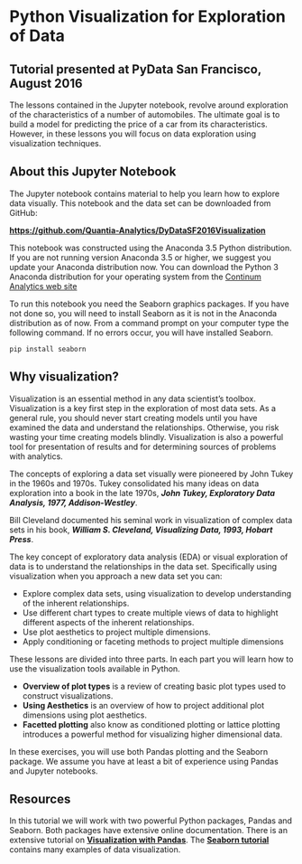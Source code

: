 # Python Visualization for Exploration of Data

## Tutorial presented at PyData San Francisco, August 2016  

The lessons contained in the Jupyter notebook, revolve around exploration of the characteristics of a number of automobiles. The ultimate goal is to build a model for predicting the price of a car from its characteristics. However, in these lessons you will focus on data exploration using visualization techniques. 

## About this Jupyter Notebook
The Jupyter notebook contains material to help you learn how to explore data visually. This notebook and the data set can be downloaded from GitHub:

**https://github.com/Quantia-Analytics/DyDataSF2016Visualization**  

This notebook was constructed using the Anaconda 3.5 Python distribution. If you are not running version Anaconda 3.5 or higher, we suggest you update your Anaconda distribution now.  You can download the Python 3 Anaconda distribution for your operating system from the [Continum Analytics web site](https://www.continuum.io/downloads)

To run this notebook you need the Seaborn graphics packages. If you have not done so, you will need to install Seaborn as it is not in the Anaconda distribution as of now. From a command prompt on your computer type the following command. If no errors occur, you will have installed Seaborn.

``pip install seaborn``

## Why visualization?

Visualization is an essential method in any data scientist’s toolbox. Visualization is a key first step in the exploration of most data sets. As a general rule, you should never start creating models until you have examined the data and understand the relationships. Otherwise, you risk wasting your time creating models blindly. Visualization is also a powerful tool for presentation of results and for determining sources of problems with analytics. 

The concepts of exploring a data set visually were pioneered by John Tukey in the 1960s and 1970s. Tukey consolidated his many ideas on data exploration into a book in the late 1970s, ***John Tukey, Exploratory Data Analysis, 1977, Addison-Westley***.

Bill Cleveland documented his seminal work in visualization of complex data sets in his book, ***William S. Cleveland, Visualizing Data, 1993, Hobart Press***.

The key concept of exploratory data analysis (EDA) or visual exploration of data is to understand the relationships in the data set. Specifically using visualization when you approach a new data set you can:

- Explore complex data sets, using visualization to develop understanding of the inherent relationships.
- Use different chart types to create multiple views of data to highlight different aspects of the inherent relationships.
- Use plot aesthetics to project multiple dimensions. 
- Apply conditioning or faceting methods to project multiple dimensions



These lessons are divided into three parts. In each part you will learn how to use the visualization tools available in Python.

- **Overview of plot types** is a review of creating basic plot types used to construct visualizations.
- **Using Aesthetics** is an overview of how to project additional plot dimensions using plot aesthetics.
- **Facetted plotting** also know as conditioned plotting or lattice plotting introduces a powerful method for visualizing higher dimensional data. 

In these exercises, you will use both Pandas plotting and the Seaborn package. We assume you have at least a bit of experience using Pandas and Jupyter notebooks.  


## Resources

In this tutorial we will work with two powerful Python packages, Pandas and Seaborn. Both packages have extensive online documentation. There is an extensive tutorial on [**Visualization with Pandas**](http://pandas.pydata.org/pandas-docs/version/0.18.0/visualization.html).  The [**Seaborn tutorial**](https://stanford.edu/~mwaskom/software/seaborn/tutorial.html) contains many examples of data visualization. 
